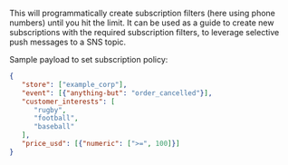 This will programmatically create subscription filters (here using phone numbers) until you hit the limit. It can be used as a guide to create new subscriptions with the required subscription filters, to leverage selective push messages to a SNS topic.  


Sample payload to set subscription policy:

```JSON
{
   "store": ["example_corp"],
   "event": [{"anything-but": "order_cancelled"}],
   "customer_interests": [
      "rugby",
      "football",
      "baseball"
   ],
   "price_usd": [{"numeric": [">=", 100]}]
}
```
